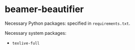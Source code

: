 # beamer-beautifier

Necessary Python packages: specified in `requirements.txt`.

Necessary system packages:
- `texlive-full`